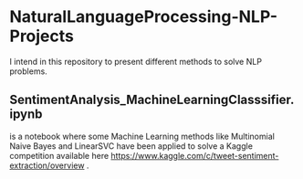# NaturalLanguageProcessing-NLP-Projects
I intend in this repository to present different methods to solve NLP problems. 


## SentimentAnalysis_MachineLearningClasssifier.ipynb 
is a notebook where some Machine Learning methods like Multinomial Naive Bayes and LinearSVC have been applied to solve a Kaggle competition available here https://www.kaggle.com/c/tweet-sentiment-extraction/overview .
